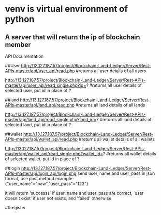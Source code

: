# venv is virtual environment of python
## A server that will return the ip of blockchain member

API Documentation


##User
http://13.127.187.57/project/Blockchain-Land-Ledger/Server/Rest-APIs-master/api/user_api/read.php
#returns all user details of all users 

http://13.127.187.57/project/Blockchain-Land-Ledger/Server/Rest-APIs-master/api/user_api/read_single.php?id=?
#returns all user details of selected user, put id in place of ?


##land
http://13.127.187.57/project/Blockchain-Land-Ledger/Server/Rest-APIs-master/api/land_api/read.php
#returns all land details of all lands 

http://13.127.187.57/project/Blockchain-Land-Ledger/Server/Rest-APIs-master/api/land_api/read_single.php?land_id=?
#returns all land details of selected land, put id in place of ?


##wallet
http://13.127.187.57/project/Blockchain-Land-Ledger/Server/Rest-APIs-master/api/wallet_api/read.php
#returns all wallet details of all wallets 

http://13.127.187.57/project/Blockchain-Land-Ledger/Server/Rest-APIs-master/api/wallet_api/read_single.php?wallet_id=?
#returns all wallet details of selected wallet, put id in place of ?



##login
http://13.127.187.57/project/Blockchain-Land-Ledger/Server/Rest-APIs-master/api/login_api/login.php
send user_name and user_pass in json format, use post method
example- {"user_name"="paw","user_pass"="123"}

it will return 'successs' if user_name and user_pass are correct, 'user doesn't exist' if user not exists, and 'failed' otherwise


##register





